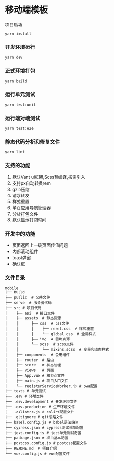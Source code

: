 # 移动端模板

项目启动

```
yarn install
```

### 开发环境运行
```
yarn dev
```

### 正式环境打包
```
yarn build
```

### 运行单元测试
```
yarn test:unit
```

### 运行端对端测试
```
yarn test:e2e
```

### 静态代码分析和修复文件
```
yarn lint
```
### 支持的功能

1. 默认Vant ui框架,Scss预编译,按需引入
2. 支持px自动转换rem
3. gzip压缩
4. 请求转发
5. 样式重置
6. 单页应用导航管理器
7. 分析打包文件
8. 默认显示打包时间

### 开发中的功能
- 页面返回上一级页面传值问题
- 内部滚动组件
- toast弹窗
- 确认框

### 文件目录
```
mobile
├── build 
├── public  # 公共文件
├── serve  # 服务器代码
├── src # 项目代码
│    ├── api  # 接口文件
│    ├── assets  # 静态资源
│    │      ├── css  # css文件
│    │      │    ├── reset.css  # 样式重置
│    │      │    └── global.css  # 全局样式
│    │      ├── img  # 图片资源
│    │      └── scss  # scss文件
│    │           └── mixins.scss  # 变量和动态样式
│    ├── components  # 公用组件
│    ├── router  # 路由
│    ├── store   # 状态管理
│    ├── views   # 页面
│    ├── App.vue # 根节点文件
│    ├── main.js # 项目入口文件
│    └── registerServiceWorker.js # pwa配置
├── tests # 单元测试
├── .env # 环境文件
├── .env.development # 开发环境文件
├── .env.production # 生产环境文件
├── .eslintrc.js # eslint配置文件
├── .gitignore # git忽略文件
├── babel.config.js # babel语法编译
├── cypress.json # cypress测试框架配置
├── jest.config.js # jest单元测试配置
├── package.json # 项目基本配置
├── postcss.config.js # postcss配置文件
├── README.md  # 项目介绍
└── vue.config.js # vue配置文件
```
